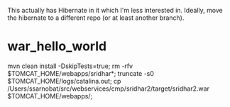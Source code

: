 This actually has Hibernate in it which I'm less interested in. Ideally, move the hibernate to a different repo (or at least another branch).

# war_hello_world

mvn clean install -DskipTests=true; rm -rfv $TOMCAT_HOME/webapps/sridhar*; truncate -s0 $TOMCAT_HOME/logs/catalina.out; cp /Users/ssarnobat/src/webservices/cmp/sridhar2/target/sridhar2.war $TOMCAT_HOME/webapps/;